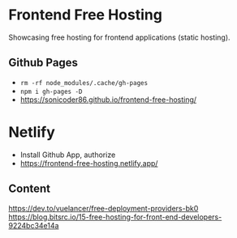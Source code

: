 # Frontend Free Hosting

Showcasing free hosting for frontend applications (static hosting).

## Github Pages

- `rm -rf node_modules/.cache/gh-pages`
- `npm i gh-pages -D`
- https://sonicoder86.github.io/frontend-free-hosting/

# Netlify

- Install Github App, authorize
- https://frontend-free-hosting.netlify.app/

## Content

https://dev.to/vuelancer/free-deployment-providers-bk0
https://blog.bitsrc.io/15-free-hosting-for-front-end-developers-9224bc34e14a

